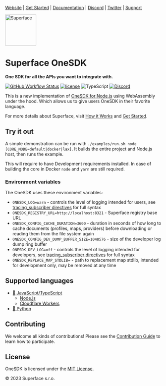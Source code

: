 [Website](https://superface.ai) | [Get Started](https://superface.ai/docs/getting-started) | [Documentation](https://superface.ai/docs) | [Discord](https://sfc.is/discord) | [Twitter](https://twitter.com/superfaceai) | [Support](https://superface.ai/support)

<img src="https://github.com/superfaceai/one-sdk/raw/main/docs/LogoGreen.png" alt="Superface" width="100" height="100">

# Superface OneSDK

**One SDK for all the APIs you want to integrate with.**

[![GitHub Workflow Status](https://img.shields.io/github/actions/workflow/status/superfaceai/one-sdk/ci_cd.yml)](https://github.com/superfaceai/one-sdk/actions/workflows/ci_cd.yml)
[![license](https://img.shields.io/npm/l/@superfaceai/one-sdk)](LICENSE)
![TypeScript](https://img.shields.io/static/v1?message=TypeScript&&logoColor=ffffff&color=007acc&labelColor=5c5c5c&label=built%20with)
[![Discord](https://img.shields.io/discord/819563244418105354?logo=discord&logoColor=fff)](https://sfc.is/discord)

This is a new implementation of [OneSDK for Node.js](https://github.com/superfaceai/one-sdk-js) using WebAssembly under the hood. Which allows us to give users OneSDK in their favorite language.

For more details about Superface, visit [How it Works](https://superface.ai/how-it-works) and [Get Started](https://superface.ai/docs/getting-started).

## Try it out

A simple demonstration can be run with `./examples/run.sh node [CORE_MODE=default|docker|lax]`. It builds the entire project and Node.js host, then runs the example.

This will require to have Development requirements installed. In case of building the core in Docker `node` and `yarn` are still required.

### Environment variables

The OneSDK uses these environment variables:
* `ONESDK_LOG=warn` - controls the level of logging intended for users, see [tracing_subscriber directives](https://docs.rs/tracing-subscriber/latest/tracing_subscriber/filter/struct.EnvFilter.html#directives) for full syntax
* `ONESDK_REGISTRY_URL=http://localhost:8321` - Superface registry base URL
* `ONESDK_CONFIG_CACHE_DURATION=3600` - duration in seconds of how long to cache documents (profiles, maps, providers) before downloading or reading them from the file system again
* `ONESDK_CONFIG_DEV_DUMP_BUFFER_SIZE=1048576` - size of the developer log dump ring buffer
* `ONESDK_DEV_LOG=off` - controls the level of logging intended for developers, see [tracing_subscriber directives](https://docs.rs/tracing-subscriber/latest/tracing_subscriber/filter/struct.EnvFilter.html#directives) for full syntax
* `ONESDK_REPLACE_MAP_STDLIB=` - path to replacement map stdlib, intended for development only, may be removed at any time

## Supported languages

- [🦄 JavaScript/TypeScript](https://github.com/superfaceai/one-sdk/tree/main/host/js)
  - [Node.js](https://github.com/superfaceai/one-sdk/tree/main/host/js/src/node)
  - [Cloudflare Workers](https://github.com/superfaceai/one-sdk/tree/main/host/js/src/cloudflare)
- [🐍 Python](https://github.com/superfaceai/one-sdk/tree/main/host/python)

## Contributing

We welcome all kinds of contributions! Please see the [Contribution Guide](docs/CONTRIBUTING.md) to learn how to participate.

## License

OneSDK is licensed under the [MIT License](LICENSE).

© 2023 Superface s.r.o.